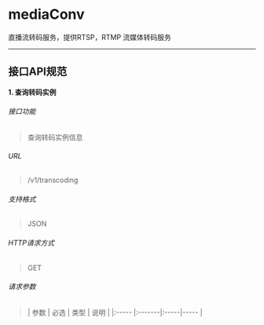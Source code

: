 # mediaConv
直播流转码服务，提供RTSP，RTMP 流媒体转码服务

---
接口API规范
---
**1\. 查询转码实例**
###### 接口功能
> 查询转码实例信息
###### URL
> /v1/transcoding

###### 支持格式
> JSON

###### HTTP请求方式
> GET

###### 请求参数
> | 参数 | 必选 | 类型 | 说明 |
|:-----  |:-------|:-----|-----                               |
